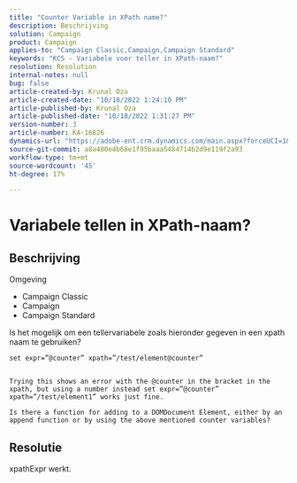 ```yaml
---
title: "Counter Variable in XPath name?"
description: Beschrijving
solution: Campaign
product: Campaign
applies-to: "Campaign Classic,Campaign,Campaign Standard"
keywords: "KCS - Variabele voor teller in XPath-naam?"
resolution: Resolution
internal-notes: null
bug: false
article-created-by: Krunal Oza
article-created-date: "10/18/2022 1:24:10 PM"
article-published-by: Krunal Oza
article-published-date: "10/18/2022 1:31:27 PM"
version-number: 3
article-number: KA-16826
dynamics-url: "https://adobe-ent.crm.dynamics.com/main.aspx?forceUCI=1&pagetype=entityrecord&etn=knowledgearticle&id=949b0b22-e84e-ed11-bba2-00224808679b"
source-git-commit: a8a400e4b68e1f95baaa5484714b2d9e119f2a93
workflow-type: tm+mt
source-wordcount: '45'
ht-degree: 17%

---
```


# Variabele tellen in XPath-naam?

## Beschrijving


Omgeving

- Campaign Classic
- Campaign
- Campaign Standard




Is het mogelijk om een tellervariabele zoals hieronder gegeven in een xpath naam te gebruiken?


```
set expr=”@counter” xpath=”/test/element@counter”

 
Trying this shows an error with the @counter in the bracket in the xpath, but using a number instead set expr=”@counter” xpath=”/test/element1” works just fine.
 
Is there a function for adding to a DOMDocument Element, either by an append function or by using the above mentioned counter variables?
```





## Resolutie


xpathExpr werkt.
